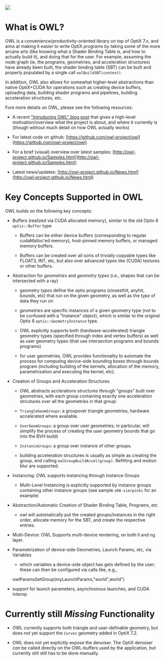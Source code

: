 ![](about/collage-owl.png)

<!--- ------------------------------------------------------- -->
What is OWL?
============

OWL is a convenience/productivity-oriented library on top of OptiX
7.x, and aims at making it easier to write OptiX programs by taking
some of the more arcane arts (like knowing what a Shader Binding Table
is, and how to actually build it), and doing that for the user. For
example, assuming the node graph (ie, the programs, geometries, and
acceleration structures) have already been built, the shader binding
table (SBT) can be built and properly populated by a single call
`owlBuildSBT(context)`.

In addition, OWL also allows for somewhat higher-level abstractions
than native OptiX+CUDA for operations such as creating device buffers,
uploading data, building shader programs and pipelines, building
acceleration structures, etc. 

Fore more details on OWL, please see the following resources:

  
- A recent ["Introducing OWL" blog
  post](https://ingowald.blog/2020/11/08/introducing-owl-a-node-graph-abstraction-layer-on-top-of-optix-7/)
  that gives a high-level motivation/overview what the project is
  about, and where it currently is (though without much detail on how
  OWL actually works)

- For latest code on github: [https://github.com/owl-project/owl](https://github.com/owl-project/owl)

- For a brief (visual) overview over latest samples: [http://owl-project.github.io/Samples.html](http://owl-project.github.io/Samples.html)

- Latest news/updates: [http://owl-project.github.io/News.html](http://owl-project.github.io/News.html)


Key Concepts Supported in OWL
=============================

OWL builds on the following key concepts:

- Buffers (realized via CUDA allocated memory), similar to the old Optix 6 `optix::Buffer` type

    - Buffers can be either device buffers (corresponding to regular
      cudaMalloc'ed memory), host-pinned memory buffers, or managed
      memory buffers.
	  
	- Buffers can be created over all sorts of trivially copyable
      types like FLOAT3, INT, etc, but also over advanced types like
      (CUDA) textures or other buffers.

- Abstraction for *geometries* and *geometry types* (i.e., shapes that
  can be intersected with a ray)
  
    - geometry *types* define the optix programs (closesthit, anyhit,
    bounds, etc) that run on the given geometry, as well as the *type*
    of data they run on
	
    - *geometries* are specific instances of a given geometry type
    (not to be confused with a "Instance" object), which is similar
	to the original Optix 6 `optix::GeometryInstance` type.

    - OWL explicitly supports both (hardware-accelerated) triangle geometry types
    (specified through index and vertex buffers) as well as user geometry types
	(that use intersection programs and bounds programs)
	
    - for user geometries, OWL provides functionality to automate the
	process for computing device-side bounding boxes through bounds
	program (including building of the kernels, allocation of the
	memory, parametrization and executing the kernel, etc).
	
- Creation of Groups and Acceleration Structures

    - OWL abstracts acclerations structures through "groups" built over
    geometries, with each group containing exactly one acceleration
    strcutures over all the geometries in that group:
	
    - `TriangleGeomGroups`: a groupover triangle geometries, hardware
    accelerated where available.
  
    - `UserGeomGroups`: a group over user geometries; in particular,
     will simplify the process of creating the user geometry bounds that go into
	 the BVH build)

    - `InstanceGroups`: a group over instance of other
      groups. 
	
    - building acceleration structures is usually as simple as creating the group,
    and calling `owlGroupBuildAccel(group)`. Refitting and motion blur are supported.

- Instancing: OWL supports instancing through Instance Groups

    - Multi-Level Instancing is explicitly supported by instance groups containing other
  instance groups (see sample `s08-sierpinki` for an example)

- Abstraction/Automatic Creation of Shader Binding Table, Programs, etc

    - owl will automatically put the created groups/instances in the right order,
    allocate memory for the SBT, and create the respective entries.
	
- Multi-Device: OWL Supports multi-device rendering, on both ll and ng layer.

- Parametrization of device-side Geometries, Launch Params, etc, via Variables

	- which variables a device-side object has gets defined by the user; these
	  can then be configured via calls like, e.g., 
	  
    owlParamsSetGroup(myLaunchParams,"world",world")

- support for launch parameters, asynchronous launches, and CUDA interop.


Currently still *Missing* Functionality
=======================================

- OWL currently supports both triangle and user-definable geometry, but
  does not yet support the `Curves` geometry added in OptiX 7.2.
  
- OWL does not yet explicitly expose the denoiser. The OptiX denoiser
  *can* be called directly on the OWL-buffers used by the application,
  but currently still still has to be done manually.
  
  
